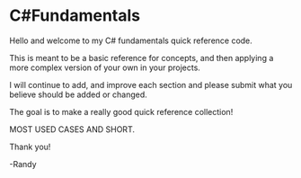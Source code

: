# C#Fundamentals

Hello and welcome to my C# fundamentals quick reference code. 

This is meant to be a basic reference for concepts, and then applying a more complex version of your own in your projects. 

I will continue to add, and improve each section and please submit what you believe should be added or changed. 

The goal is to make a really good quick reference collection!

MOST USED CASES AND SHORT. 

Thank you! 

-Randy 

